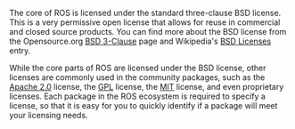 The core of ROS is licensed under the standard three-clause BSD license. This is a very permissive open license that allows for reuse in commercial and closed source products. You can find more about the BSD license from the Opensource.org [BSD 3-Clause][@BSD_3] page and Wikipedia's [BSD Licenses][@BSD_wiki] entry.

While the core parts of ROS are licensed under the BSD license, other licenses are commonly used in the community packages, such as the [Apache 2.0][@Apache_2.0] license, the [GPL][@GPL] license, the [MIT][@MIT] license, and even proprietary licenses. Each package in the ROS ecosystem is required to specify a license, so that it is easy for you to quickly identify if a package will meet your licensing needs.

[@BSD_wiki]:    http://en.wikipedia.org/wiki/BSD_licenses
[@BSD_3]:       http://opensource.org/licenses/BSD-3-Clause
[@Apache_2.0]:  http://opensource.org/licenses/Apache-2.0
[@GPL]:         http://opensource.org/licenses/gpl-license
[@MIT]:         http://opensource.org/licenses/MIT

